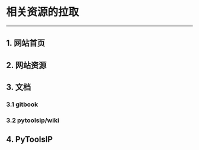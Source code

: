 # 相关资源的拉取

----
## 1. 网站首页

## 2. 网站资源

## 3. 文档
### 3.1 gitbook

### 3.2 pytoolsip/wiki

## 4. PyToolsIP
